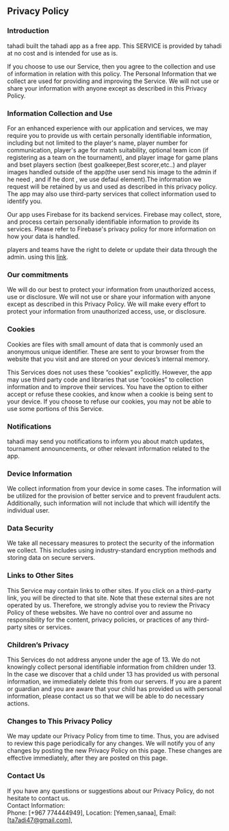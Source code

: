 Privacy Policy  
----------------

### Introduction  
tahadi built the tahadi app as a free app. This SERVICE is provided by tahadi at no cost and is intended for use as is.

If you choose to use our Service, then you agree to the collection and use of information in relation with this policy. The Personal Information that we collect are used for providing and improving the Service. We will not use or share your information with anyone except as described in this Privacy Policy.

### Information Collection and Use  
For an enhanced experience with our application and services, we may require you to provide us with certain personally identifiable information, including but not limited to the player's name, player number for communication, player's age for match suitability, optional team icon (if registering as a team on the tournament), and player image for game plans and bset players section (best goalkeeper,Best scorer,etc..) and player images handled outside of the app(the user send his image to the admin if he need , and if he dont , we use defaul element).The information we request will be retained by us and used as described in this privacy policy. The app may also use third-party services that collect information used to identify you.

Our app uses Firebase for its backend services. Firebase may collect, store, and process certain personally identifiable information to provide its services. Please refer to Firebase's privacy policy for more information on how your data is handled.

players and teams have the right to delete or update their data through the admin. using this [link](https://sharafiapp-5f9c2.web.app/).

### Our commitments
We will do our best to protect your information from unauthorized access, use or disclosure.
We will not use or share your information with anyone except as described in this Privacy Policy.
We will make every effort to protect your information from unauthorized access, use, or disclosure.

### Cookies  
Cookies are files with small amount of data that is commonly used an anonymous unique identifier. These are sent to your browser from the website that you visit and are stored on your devices’s internal memory.  

This Services does not uses these “cookies” explicitly. However, the app may use third party code and libraries that use “cookies” to collection information and to improve their services. You have the option  to either accept or refuse these cookies, and know when a cookie is being sent to your device. If you choose to refuse our cookies, you may not be able to use some portions of this Service.  

### Notifications
tahadi may send you notifications to inform you about match updates, tournament announcements, or other relevant information related to the app. 

### Device Information  
We collect information from your device in some cases. The information will be utilized for the provision of better service and to prevent fraudulent acts. Additionally, such information will not include that which will identify the individual user.  

### Data Security
We take all necessary measures to protect the security of the information we collect. This includes using industry-standard encryption methods and storing data on secure servers.

### Links to Other Sites
This Service may contain links to other sites. If you click on a third-party link, you will be directed to that site. Note that these external sites are not operated by us. Therefore, we strongly advise you to review the Privacy Policy of these websites. We have no control over and assume no responsibility for the content, privacy policies, or practices of any third-party sites or services.

### Children’s Privacy  
This Services do not address anyone under the age of 13. We do not knowingly collect personal identifiable information from children under 13. In the case we discover that a child under 13 has provided us with personal information, we immediately delete this from our servers. If you  are  a  parent  or  guardian and you are aware that your child has provided us with personal information, please contact us so that we will be able to do necessary actions.  

### Changes to This Privacy Policy  
We may update our Privacy Policy from time to time. Thus, you are advised to review this page periodically for any changes. We will notify you of any changes by posting the new Privacy Policy on this page. These changes are effective immediately, after they are posted on this page.  

### Contact Us  
If you have any questions or suggestions about our Privacy Policy, do not hesitate to contact us.  
Contact Information:  
Phone: [+967 774444949],
Location: [Yemen,sanaa],
Email: [ta7adi47@gmail.com],
